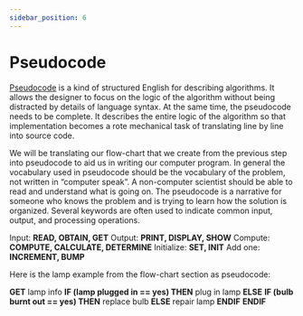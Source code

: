 ```yaml
---
sidebar_position: 6
---
```


# Pseudocode

<a href='https://en.wikipedia.org/wiki/Pseudocode'>Pseudocode</a> is a kind of structured English for describing algorithms. It allows the designer to focus on the logic of the algorithm without being distracted by details of language syntax. At the same time, the pseudocode needs to be complete. It describes the entire logic of the algorithm so that implementation becomes a rote mechanical task of translating line by line into source code.

We will be translating our flow-chart that we create from the previous step into pseudocode to aid us in writing our computer program. In general the vocabulary used in pseudocode should be the vocabulary of the problem, not written in “computer speak”. A non-computer scientist should be able to read and understand what is going on. The pseudocode is a narrative for someone who knows the problem and is trying to learn how the solution is organized. Several keywords are often used to indicate common input, output, and processing operations.

Input: **READ, OBTAIN, GET**
Output: **PRINT, DISPLAY, SHOW**
Compute: **COMPUTE, CALCULATE, DETERMINE**
Initialize: **SET, INIT**
Add one: **INCREMENT, BUMP**

Here is the lamp example from the flow-chart section as pseudocode:

**GET** lamp info
**IF (lamp plugged in == yes) THEN**
    plug in lamp
**ELSE**
    **IF (bulb burnt out == yes) THEN**
        replace bulb
    **ELSE**
        repair lamp
    **ENDIF**
**ENDIF**
